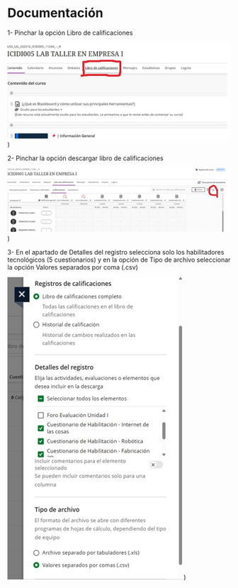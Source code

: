 <h1> Documentación</h1>
 
1-	Pinchar la opción Libro de calificaciones

![Descripción alternativa](LeerArchivos/Imagenes/1.jpg))

2-	Pinchar la opción descargar libro de calificaciones


![Descripción alternativa](LeerArchivos/Imagenes/2.jpg))





3-	En el apartado de Detalles del registro selecciona solo los habilitadores tecnológicos (5 cuestionarios) y en la opción de Tipo de archivo seleccionar la opción Valores separados por coma (.csv)

![Descripción alternativa](LeerArchivos/Imagenes/3.jpg))
